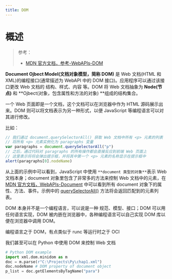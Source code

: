 ```yaml
---
title: DOM
---
```


# 概述

> 参考：
> 
> - [MDN 官方文档，参考-WebAPIs-DOM](https://developer.mozilla.org/en-US/docs/Web/API/Document_Object_Model)

**Document Ojbect Model(文档对象模型，简称 DOM)** 是 Web 文档(HTML 和 XML)的编程接口(通常描述为 WebAPI 中的 DOM 接口)。应用程序可以通过该接口更改 Web 文档的 结构、样式、内容 等。DOM 将 Web 文档抽象为 **Node(节点)** 和 **Ojbect(对象，包含属性和方法的对象) **组成的结构集合。

一个 Web 页面即是一个文档，这个文档可以在浏览器中作为 HTML 源码展示出来。DOM 则可以将文档表示为另一种形式，以便 JavaScript 等编程语言可以对其进行修改。

比如：

```javascript
// 我们通过 document.querySelectorAll() 获取 Web 文档中所有 <p> 元素的列表
// 将所有 <p> 元素实例化为 paragraphs 变量
var paragraphs = document.querySelectorAll("p")
// 之后，通过代码对 paragraphs 的所有操作都会直接反应到前端 Web 页面上
// 这里表示将将会弹出提示框，并将其中第一个 <p> 元素的名称显示在提示框中
alert(paragraphs[0].nodeName)
```

从上面的示例中可以看到，JavaScript 中使用 `**document 类型的对象**`表示 Web 文档本身；document 对象里包含了非常多的方法来控制 Web 文档中的元素，在 [MDN 官方文档，WebAPIs-Document](https://developer.mozilla.org/en-US/docs/Web/API/Document) 中可以看到所有 document 对象下的属性、方法、事件。示例中的 [querySelectorAll()](https://developer.mozilla.org/zh-CN/docs/Web/API/Document/querySelectorAll) 方法将会返回匹配到的元素列表。

DOM 本身并不是一个编程语言，可以说是一种 规范、模型、接口；DOM 可以用任何语言实现，DOM 被内嵌在浏览器中，各种编程语言可以自己实现 DOM 库以便在浏览器中调用 DOM。

编程语言之于 DOM，有点类似于 runc 等运行时之于 OCI

我们甚至可以在 Python 中使用 DOM 来控制 Web 文档

```python
# Python DOM example
import xml.dom.minidom as m
doc = m.parse(r"C:\Projects\Py\chap1.xml")
doc.nodeName # DOM property of document object
p_list = doc.getElementsByTagName("para")
```
